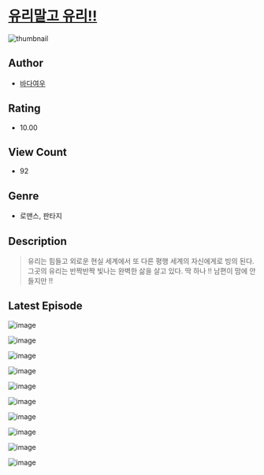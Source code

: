 # [유리말고 유리!!](https://comic.naver.com/bestChallenge/list?titleId=810104)
![thumbnail](https://image-comic.pstatic.net/user_contents_data/challenge_comic/2023/05/24/360007/upload_7292796951301730872_480x623.jpeg)

## Author
- [바다여우](https://comic.naver.com/artistTitle?id=360007)

## Rating
- 10.00

## View Count
- 92

## Genre
- 로맨스, 판타지

## Description
> 유리는 힘들고 외로운 현실 세계에서 또 다른 평행 세계의 자신에게로 빙의 된다. 그곳의 유리는 반짝반짝 빛나는 완벽한 삶을 살고 있다. 딱 하나 !! 남편이 맘에 안 들지만 !!


## Latest Episode
![image](https://image-comic.pstatic.net/user_contents_data/challenge_comic/2023/05/23/360007/upload_4062920182525552176.jpeg)

![image](https://image-comic.pstatic.net/user_contents_data/challenge_comic/2023/05/23/360007/upload_3474353631093089379.jpeg)

![image](https://image-comic.pstatic.net/user_contents_data/challenge_comic/2023/05/23/360007/upload_4050256029088245041.jpeg)

![image](https://image-comic.pstatic.net/user_contents_data/challenge_comic/2023/05/23/360007/upload_7076624396787791203.jpeg)

![image](https://image-comic.pstatic.net/user_contents_data/challenge_comic/2023/05/23/360007/upload_3689354522703116596.jpeg)

![image](https://image-comic.pstatic.net/user_contents_data/challenge_comic/2023/05/23/360007/upload_3689345503288910901.jpeg)

![image](https://image-comic.pstatic.net/user_contents_data/challenge_comic/2023/05/23/360007/upload_7305176374173721701.jpeg)

![image](https://image-comic.pstatic.net/user_contents_data/challenge_comic/2023/05/23/360007/upload_3487527979484068148.jpeg)

![image](https://image-comic.pstatic.net/user_contents_data/challenge_comic/2023/05/23/360007/upload_7077744588763456055.jpeg)

![image](https://image-comic.pstatic.net/user_contents_data/challenge_comic/2023/05/23/360007/upload_7003768351247394405.jpeg)
